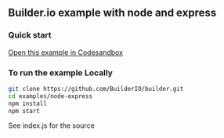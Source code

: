 ## Builder.io example with node and express

### Quick start

[Open this example in Codesandbox](https://codesandbox.io/s/github/BuilderIO/builder/tree/master/examples/node-express)

### To run the example Locally

```bash
git clone https://github.com/BuilderIO/builder.git
cd examples/node-express
npm install
npm start
```

See index.js for the source
